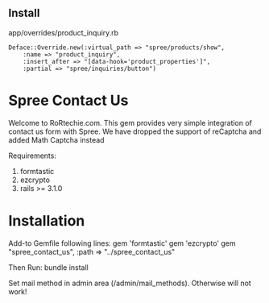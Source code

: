 Install
-------

app/overrides/product_inquiry.rb

	Deface::Override.new(:virtual_path => "spree/products/show",
		:name => "product_inquiry",
		:insert_after => "[data-hook='product_properties']",
		:partial => "spree/inquiries/button")


Spree Contact Us
=========
Welcome to RoRtechie.com.
This gem provides very simple integration of contact us form with Spree. 
We have dropped the support of reCaptcha and added Math Captcha instead

Requirements:

1) formtastic
2) ezcrypto
3) rails >= 3.1.0

Installation
=======
Add-to Gemfile following lines:
gem 'formtastic'
gem 'ezcrypto'
gem "spree_contact_us", :path => "../spree_contact_us"

Then
Run: bundle install

 Set mail method in admin area (/admin/mail_methods). Otherwise will not work!
